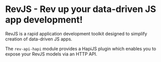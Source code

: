 # RevJS - Rev up your data-driven JS app development!

RevJS is a rapid application development toolkit designed to simplify creation
of data-driven JS apps.

The `rev-api-hapi` module provides a HapiJS plugin which enables you to expose
your RevJS models via an HTTP API.